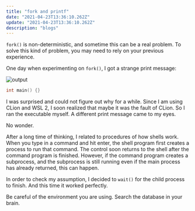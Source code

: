 ```yaml
---
title: "fork and printf"
date: "2021-04-23T13:36:10.262Z"
update: "2021-04-23T13:36:10.262Z"
description: "blogs"
---
```


`fork()` is non-deterministic, and sometime this can be a real problem. To solve this kind of problem, you may need to rely on your previous experience.

One day when experimenting on `fork()`, I got a strange print message:

![output]()

```c
int main() {}
```

I was surprised and could not figure out why for a while. Since I am using CLion and WSL 2, I soon realized that maybe it was the fault of CLion. So I ran the executable myself. A different print message came to my eyes.

No wonder.

After a long time of thinking, I related to procedures of how shells work. When you type in a command and hit enter, the shell program first creates a process to run that command. The control soon returns to the shell after the command program is finished. However, if the command program creates a subprocess, and the subprocess is still running even if the main process has already returned, this can happen.

In order to check my assumption, I decided to `wait()` for the child process to finish. And this time it worked perfectly.

Be careful of the environment you are using. Search the database in your brain.
